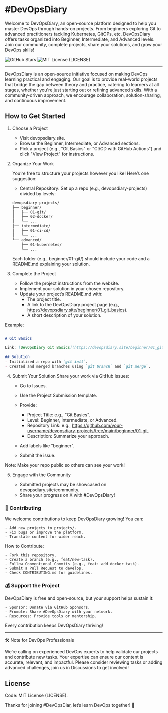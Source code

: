 # #DevOpsDiary


Welcome to DevOpsDiary, an open-source platform designed to help you master DevOps through hands-on projects. From beginners exploring Git to advanced practitioners tackling Kubernetes, GitOPs, etc. DevOpsDiary offers tasks organized into Beginner, Intermediate, and Advanced levels. Join our community, complete projects, share your solutions, and grow your DevOps skills!


![GitHub Stars](https://img.shields.io/github/stars/everton-tenorio/DevOpsDiary)
![MIT License](https://img.shields.io/github/license/everton-tenorio/DevOpsDiary) (LICENSE)



---


DevOpsDiary is an open-source initiative focused on making DevOps learning practical and engaging. Our goal is to provide real-world projects that bridge the gap between theory and practice, catering to learners at all stages, whether you're just starting out or refining advanced skills. With a community-driven approach, we encourage collaboration, solution-sharing, and continuous improvement.


## How to Get Started

1. Choose a Project

    - Visit devopsdiary.site.
    - Browse the Beginner, Intermediate, or Advanced sections.
    - Pick a project (e.g., "Git Basics" or "CI/CD with GitHub Actions") and click "View Project" for instructions.

2. Organize Your Work

    You’re free to structure your projects however you like! Here’s one suggestion:

    - Central Repository: Set up a repo (e.g., devopsdiary-projects) divided by levels:

    ```bash
    devopsdiary-projects/
    ├── beginner/
    │   ├── 01-git/
    │   ├── 02-docker/
    │   └── ...
    ├── intermediate/
    │   ├── 01-ci-cd/
    │   └── ...
    └── advanced/
        ├── 01-kubernetes/
        └── ...

    ```

    Each folder (e.g., beginner/01-git/) should include your code and a README.md explaining your solution.

3. Complete the Project

    - Follow the project instructions from the website.
    - Implement your solution in your chosen repository.
    - Update your project’s README.md with:
        - The project title.
        - A link to the DevOpsDiary project page (e.g., https://devopsdiary.site/beginner/01_git_basics).
        - A short description of your solution.


Example:

```markdown

# Git Basics

Link: [DevOpsDiary Git Basics](https://devopsdiary.site/beginner/01_git_basics)

## Solution
- Initialized a repo with `git init`.
- Created and merged branches using `git branch` and `git merge`.
```

4. Submit Your Solution
Share your work via GitHub Issues:

    - Go to Issues.
    - Use the Project Submission template.

    - Provide:
        - Project Title: e.g., "Git Basics".
        - Level: Beginner, Intermediate, or Advanced.
        - Repository Link: e.g., https://github.com/your-username/devopsdiary-projects/tree/main/beginner/01-git.
        - Description: Summarize your approach.

    - Add labels like "beginner".
    
    - Submit the issue.

Note: Make your repo public so others can see your work!

5. Engage with the Community

    - Submitted projects may be showcased on devopsdiary.site/community.
    - Share your progress on X with #DevOpsDiary!

### 🤝 Contributing

We welcome contributions to keep DevOpsDiary growing! You can:

    - Add new projects to projects/.
    - Fix bugs or improve the platform.
    - Translate content for wider reach.

How to Contribute:

    - Fork this repository.
    - Create a branch (e.g., feat/new-task).
    - Follow Conventional Commits (e.g., feat: add docker task).
    - Submit a Pull Request to develop.
    - Check CONTRIBUTING.md for guidelines.

### 💰 Support the Project
DevOpsDiary is free and open-source, but your support helps sustain it:

    - Sponsor: Donate via GitHub Sponsors.
    - Promote: Share #DevOpsDiary with your network.
    - Resources: Provide tools or mentorship.

Every contribution keeps DevOpsDiary thriving!

--- 

🛠️ Note for DevOps Professionals

We’re calling on experienced DevOps experts to help validate our projects and contribute new tasks. Your expertise can ensure our content is accurate, relevant, and impactful. Please consider reviewing tasks or adding advanced challenges, join us in Discussions to get involved!

## License

Code: MIT License (LICENSE).

Thanks for joining #DevOpsDiar, let’s learn DevOps together! 🚀
